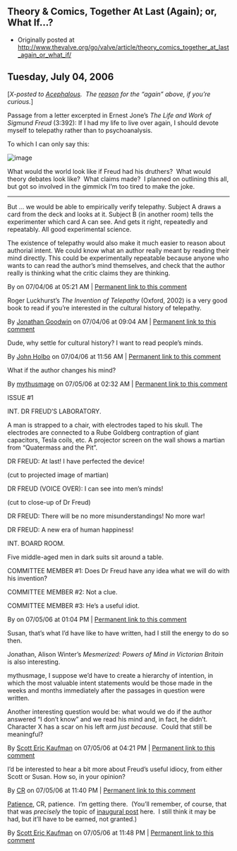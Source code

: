 ## Theory &amp; Comics, Together At Last (Again); or, What If…?

 * Originally posted at http://www.thevalve.org/go/valve/article/theory_comics_together_at_last_again_or_what_if/

##  Tuesday, July 04, 2006 

\[_X-posted to [Acephalous](http://acephalous.typepad.com/).  The [reason](http://acephalous.typepad.com/acephalous/2006/05/how_do_i_know_d.html) for the “again” above, if you’re curious._\]

Passage from a letter excerpted in Ernest Jone’s _The Life and Work of Sigmund Freud_ (3:392):
If I had my life to live over again, I should devote myself to telepathy rather than to psychoanalysis.

To which I can only say this:

![image](http://www.thevalve.org/uploads/WhatIffreud7.jpg)

What would the world look like if Freud had his druthers?  What would theory debates look like?  What claims made?  I planned on outlining this all, but got so involved in the gimmick I’m too tired to make the joke.

---

But ... we would be able to empirically verify telepathy. Subject A draws a card from the deck and looks at it. Subject B (in another room) tells the experimenter which card A can see. And gets it right, repeatedly and repeatably. All good experimental science.

The existence of telepathy would also make it much easier to reason about authorial intent. We could know what an author really meant by reading their mind directly. This could be experimentally repeatable because anyone who wants to can read the author’s mind themselves, and check that the author really is thinking what the critic claims they are thinking.

By  on 07/04/06 at 05:21 AM | [Permanent link to this comment](http://www.thevalve.org/go/valve/article/theory_comics_together_at_last_again_or_what_if/#10383)
[]()

Roger Luckhurst’s _The Invention of Telepathy_ (Oxford, 2002) is a very good book to read if you’re interested in the cultural history of telepathy.

By [Jonathan Goodwin](http://jgoodwin.net) on 07/04/06 at 09:04 AM | [Permanent link to this comment](http://www.thevalve.org/go/valve/article/theory_comics_together_at_last_again_or_what_if/#10384)
[]()

Dude, why settle for cultural history? I want to read people’s minds.

By [John Holbo](http://examinedlife.typepad.com/johnbelle/) on 07/04/06 at 11:56 AM | [Permanent link to this comment](http://www.thevalve.org/go/valve/article/theory_comics_together_at_last_again_or_what_if/#10385)
[]()

What if the author changes his mind?

By [mythusmage](http://www.mythusmageopines.com/wp) on 07/05/06 at 02:32 AM | [Permanent link to this comment](http://www.thevalve.org/go/valve/article/theory_comics_together_at_last_again_or_what_if/#10387)
[]()

ISSUE #1

INT. DR FREUD’S LABORATORY.

A man is strapped to a chair, with electrodes taped to his skull. The electrodes are connected to a Rube Goldberg contraption of giant capacitors, Tesla coils, etc. A projector screen on the wall shows a martian from “Quatermass and the Pit”.

DR FREUD: At last! I have perfected the device!

(cut to projected image of martian)

DR FREUD (VOICE OVER): I can see into men’s minds!

(cut to close-up of Dr Freud)

DR FREUD: There will be no more misunderstandings! No more war! 

DR FREUD: A new era of human happiness!

INT. BOARD ROOM.

Five middle-aged men in dark suits sit around a table.

COMMITTEE MEMBER #1: Does Dr Freud have any idea what we will do with his invention?

COMMITTEE MEMBER #2: Not a clue.

COMMITTEE MEMBER #3: He’s a useful idiot.

By  on 07/05/06 at 01:04 PM | [Permanent link to this comment](http://www.thevalve.org/go/valve/article/theory_comics_together_at_last_again_or_what_if/#10390)
[]()

Susan, that’s what I’d have like to have written, had I still the energy to do so then.

Jonathan, Alison Winter’s _Mesmerized: Powers of Mind in Victorian Britain_ is also interesting.

mythusmage, I suppose we’d have to create a hierarchy of intention, in which the most valuable intent statements would be those made in the weeks and months immediately after the passages in question were written.  

Another interesting question would be: what would we do if the author answered “I don’t know” and we read his mind and, in fact, he didn’t.  Character X has a scar on his left arm _just because_.  Could that still be meaningful?

By [Scott Eric Kaufman](http://acephalous.typepad.com) on 07/05/06 at 04:21 PM | [Permanent link to this comment](http://www.thevalve.org/go/valve/article/theory_comics_together_at_last_again_or_what_if/#10391)
[]()

I’d be interested to hear a bit more about Freud’s useful idiocy, from either Scott or Susan. How so, in your opinion?

By [CR](http://adswithoutproducts.typepad.com) on 07/05/06 at 11:40 PM | [Permanent link to this comment](http://www.thevalve.org/go/valve/article/theory_comics_together_at_last_again_or_what_if/#10394)
[]()

[Patience](http://acephalous.typepad.com/acephalous/2006/07/freud.html), CR, patience.  I’m getting there.  (You’ll remember, of course, that that was _precisely_ the topic of [inaugural post](http://www.thevalve.org/go/valve/article/same_senseless_ramblings_slightly_bigger_stage_or_intellectual_investments/) here.  I still think it may be had, but it’ll have to be earned, not granted.)

By [Scott Eric Kaufman](http://acephalous.typepad.com) on 07/05/06 at 11:48 PM | [Permanent link to this comment](http://www.thevalve.org/go/valve/article/theory_comics_together_at_last_again_or_what_if/#10395)

